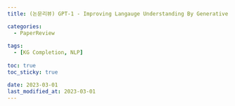 ```yaml
---
title: (논문리뷰) GPT-1 - Improving Langauge Understanding By Generative Pre-Training Paper Review

categories: 
  - PaperReview
  
tags:
  - [KG Completion, NLP]
  
toc: true
toc_sticky: true

date: 2023-03-01
last_modified_at: 2023-03-01
---
```

